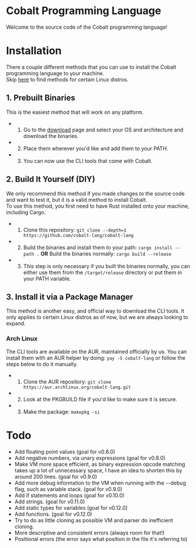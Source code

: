 # Cobalt Programming Language

Welcome to the source code of the Cobalt programming language!

# Installation

There a couple different methods that you can use to install the Cobalt programming language to your machine. <br>
Skip [here](#3-install-it-via-a-package-manager) to find methods for certain Linux distros.

## 1. Prebuilt Binaries

This is the easiest method that will work on any platform.
- 1. Go to the [download](https://cobalt.devitzer.dev/download) page and select your OS and architecture and download the binaries.
- 2. Place them wherever you'd like and add them to your PATH.
- 3. You can now use the CLI tools that come with Cobalt.

## 2. Build It Yourself (DIY)

We only recommend this method if you made changes to the source code and want to test it, but it is a valid method to install Cobalt. <br>
To use this method, you first need to have Rust installed onto your machine, including Cargo.
- 1. Clone this repository: `git clone --depth=1 https://github.com/cobalt-lang/cobalt-lang`
- 2. Build the binaries and install them to your path: `cargo install --path .` **OR** Build the binaries normally: `cargo build --release`
- 3. This step is only necessary if you built the binaries normally, you can either use them from the `/target/release` directory or put them in your PATH variable.

## 3. Install it via a Package Manager

This method is another easy, and official way to download the CLI tools. It only applies to certain Linux distros as of now, but we are always looking to expand.

### Arch Linux

The CLI tools are available on the AUR, maintained officially by us. You can install them with an AUR helper by doing: `yay -S cobalt-lang` or follow the steps below to do it manually.
- 1. Clone the AUR repository: `git clone https://aur.archlinux.org/cobalt-lang.git`
- 2. Look at the PKGBUILD file if you'd like to make sure it is secure.
- 3. Make the package: `makepkg -si`

# Todo
- Add floating point values (goal for v0.8.0)
- Add negative numbers, via unary expressions (goal for v0.8.0)
- Make VM more space efficient, as binary expression opcode matching takes up a lot of unnecessary space, I have an idea to shorten this by around 200 lines. (goal for v0.9.0)
- Add more debug information to the VM when running with the --debug flag, such as variable stack. (goal for v0.9.0)
- Add if statements and loops (goal for v0.10.0)
- Add strings. (goal for v0.11.0)
- Add static types for variables (goal for v0.12.0)
- Add functions. (goal for v0.12.0)
- Try to do as little cloning as possible VM and parser do inefficient cloning.
- More descriptive and consistent errors (always room for that!)
- Positional errors (the error says what position in the file it's referring to)
